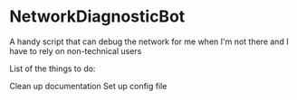 # NetworkDiagnosticBot
A handy script that can debug the network for me when I'm not there and I have to rely on non-technical users

List of the things to do:

Clean up documentation
Set up config file
